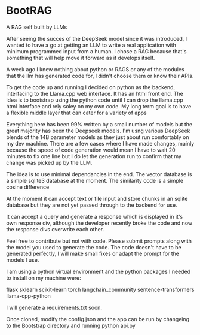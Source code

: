 # BootRAG
A RAG self built by LLMs

After seeing the succes of the DeepSeek model since it was introduced, I wanted to have a go at getting an LLM to write a real application with minimum programmed input from a human. I chose a RAG because that's something that will help move it forward as it develops itself.

A week ago I knew nothing about python or RAGS or any of the modules that the llm has generated code for, I didn't choose them or know their APIs.

To get the code up and running I decided on python as the backend, interfacing to the Llama.cpp web interface. It has an html front end. The idea is to bootstrap using the python code until I can drop the llama.cpp html interface and rely soley on my own code. My long term goal is to have a flexible middle layer that can cater for a variety of apps

Everything here has been 99% written by a small number of models but the great majority has been the Deepseek models. I'm usng various DeepSeek blends of the 14B parameter models as they just about run comfortably on my dev machine. There are a few cases where I have made changes, mainly because the speed of code generation would mean I have to wait 20 minutes to fix one line but I do let the generation run to confirm that my change was picked up by the LLM.

The idea is to use minimal dependancies in the end. The vector database is a simple sqlite3 database at the moment. The similarity code is a simple cosine difference

At the moment it can accept text or file input and store chunks in an sqlite database but they are not yet passed through to the backend for use.

It can accept a query and generate a response which is displayed in it's own response div, although the developer recently broke the code and now the response divs overwrite each other.

Feel free to contribute but not with code. Please submit prompts along with the model you used to generate the code. The code doesn't have to be generated perfectly, I will make small fixes or adapt the prompt for the models I use.


I am using a python virtual environment and  the python packages I needed to install on my machine were:

flask
sklearn
scikit-learn
torch
langchain_community
sentence-transformers
llama-cpp-python

I will generate a requirements.txt soon.

Once cloned, modify the config.json and the app can be run by changeing to the Bootstrap directory and running python api.py


